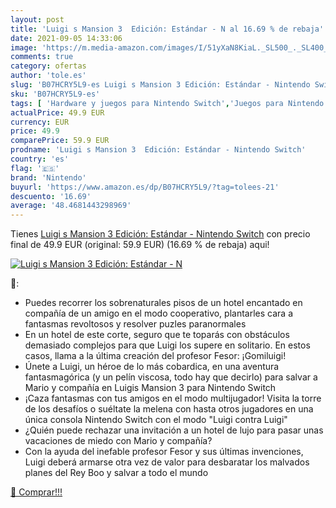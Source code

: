 ```yaml
---
layout: post
title: 'Luigi s Mansion 3  Edición: Estándar - N al 16.69 % de rebaja'
date: 2021-09-05 14:33:06
image: 'https://m.media-amazon.com/images/I/51yXaN8KiaL._SL500_._SL400_.jpg'
comments: true
category: ofertas
author: 'tole.es'
slug: 'B07HCRY5L9-es Luigi s Mansion 3 Edición: Estándar - Nintendo Switch'
sku: 'B07HCRY5L9-es'
tags: [ 'Hardware y juegos para Nintendo Switch','Juegos para Nintendo Switch','Videojuegos','nintendo', ]
actualPrice: 49.9 EUR
currency: EUR
price: 49.9
comparePrice: 59.9 EUR
prodname: 'Luigi s Mansion 3  Edición: Estándar - Nintendo Switch'
country: 'es'
flag: '🇪🇸'
brand: 'Nintendo'
buyurl: 'https://www.amazon.es/dp/B07HCRY5L9/?tag=tolees-21'
descuento: '16.69'
average: '48.4681443298969'
---
```


Tienes [Luigi s Mansion 3  Edición: Estándar - Nintendo Switch](https://www.amazon.es/dp/B07HCRY5L9/?tag=tolees-21) con precio final de  49.9 EUR (original: 59.9 EUR) (16.69 %  de rebaja) aqui!

[![Luigi s Mansion 3  Edición: Estándar - N](https://m.media-amazon.com/images/I/51yXaN8KiaL._SL500_._SL400_.jpg)](https://www.amazon.es/dp/B07HCRY5L9/?tag=tolees-21)

🔎:

- Puedes recorrer los sobrenaturales pisos de un hotel encantado en compañía de un amigo en el modo cooperativo, plantarles cara a fantasmas revoltosos y resolver puzles paranormales
- En un hotel de este corte, seguro que te toparás con obstáculos demasiado complejos para que Luigi los supere en solitario. En estos casos, llama a la última creación del profesor Fesor: ¡Gomiluigi!
- Únete a Luigi, un héroe de lo más cobardica, en una aventura fantasmagórica (y un pelín viscosa, todo hay que decirlo) para salvar a Mario y compañía en Luigis Mansion 3 para Nintendo Switch
- ¡Caza fantasmas con tus amigos en el modo multijugador! Visita la torre de los desafíos o suéltate la melena con hasta otros jugadores en una única consola Nintendo Switch con el modo "Luigi contra Luigi"
- ¿Quién puede rechazar una invitación a un hotel de lujo para pasar unas vacaciones de miedo con Mario y compañía?
- Con la ayuda del inefable profesor Fesor y sus últimas invenciones, Luigi deberá armarse otra vez de valor para desbaratar los malvados planes del Rey Boo y salvar a todo el mundo

[🛒 Comprar!!!](https://www.amazon.es/dp/B07HCRY5L9/?tag=tolees-21)
